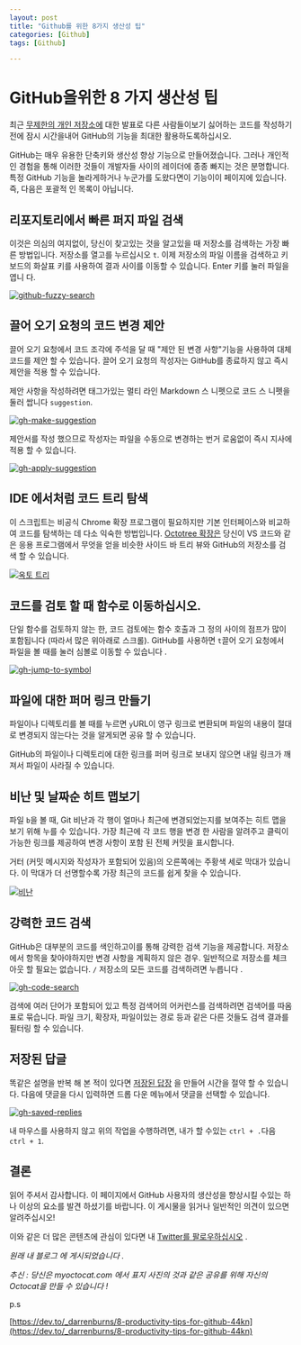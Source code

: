 ```yaml
---
layout: post
title: "Github를 위한 8가지 생산성 팁"
categories: [Github]
tags: [Github]

---
```


# GitHub을위한 8 가지 생산성 팁

최근 [무제한의 개인 저장소에](https://blog.github.com/2019-01-07-new-year-new-github/) 대한 발표로 다른 사람들이보기 싫어하는 코드를 작성하기 전에 잠시 시간을내어 GitHub의 기능을 최대한 활용하도록하십시오.

GitHub는 매우 유용한 단축키와 생산성 향상 기능으로 만들어졌습니다. 그러나 개인적인 경험을 통해 이러한 것들이 개발자들 사이의 레이더에 종종 빠지는 것은 분명합니다. 특정 GitHub 기능을 놀라게하거나 누군가를 도왔다면이 기능이이 페이지에 있습니다. 즉, 다음은 포괄적 인 목록이 아닙니다.

## 리포지토리에서 빠른 퍼지 파일 검색

이것은 의심의 여지없이, 당신이 찾고있는 것을 알고있을 때 저장소를 검색하는 가장 빠른 방법입니다. 저장소를 열고를 누르십시오 `t`. 이제 저장소의 파일 이름을 검색하고 키보드의 화살표 키를 사용하여 결과 사이를 이동할 수 있습니다. Enter 키를 눌러 파일을 엽니 다.

[![github-fuzzy-search](https://res.cloudinary.com/practicaldev/image/fetch/s--t7GLDTFR--/c_limit%2Cf_auto%2Cfl_progressive%2Cq_66%2Cw_880/https://thepracticaldev.s3.amazonaws.com/i/ncpvaeb7t8yhum3ej5ht.gif)](https://res.cloudinary.com/practicaldev/image/fetch/s--t7GLDTFR--/c_limit%2Cf_auto%2Cfl_progressive%2Cq_66%2Cw_880/https://thepracticaldev.s3.amazonaws.com/i/ncpvaeb7t8yhum3ej5ht.gif)

## 끌어 오기 요청의 코드 변경 제안

끌어 오기 요청에서 코드 조각에 주석을 달 때 "제안 된 변경 사항"기능을 사용하여 대체 코드를 제안 할 수 있습니다. 끌어 오기 요청의 작성자는 GitHub를 종료하지 않고 즉시 제안을 적용 할 수 있습니다.

제안 사항을 작성하려면 태그가있는 멀티 라인 Markdown 스 니펫으로 코드 스 니펫을 둘러 쌉니다 `suggestion`.

[![gh-make-suggestion](https://res.cloudinary.com/practicaldev/image/fetch/s--N4_nzfO7--/c_limit%2Cf_auto%2Cfl_progressive%2Cq_66%2Cw_880/https://thepracticaldev.s3.amazonaws.com/i/4naqtovc61o8mhk7kl81.gif)](https://res.cloudinary.com/practicaldev/image/fetch/s--N4_nzfO7--/c_limit%2Cf_auto%2Cfl_progressive%2Cq_66%2Cw_880/https://thepracticaldev.s3.amazonaws.com/i/4naqtovc61o8mhk7kl81.gif)

제안서를 작성 했으므로 작성자는 파일을 수동으로 변경하는 번거 로움없이 즉시 지사에 적용 할 수 있습니다.

[![gh-apply-suggestion](https://res.cloudinary.com/practicaldev/image/fetch/s--zx7kREyW--/c_limit%2Cf_auto%2Cfl_progressive%2Cq_66%2Cw_880/https://thepracticaldev.s3.amazonaws.com/i/ndr472k33i3ilvkvihxp.gif)](https://res.cloudinary.com/practicaldev/image/fetch/s--zx7kREyW--/c_limit%2Cf_auto%2Cfl_progressive%2Cq_66%2Cw_880/https://thepracticaldev.s3.amazonaws.com/i/ndr472k33i3ilvkvihxp.gif)

## IDE 에서처럼 코드 트리 탐색

이 스크립트는 비공식 Chrome 확장 프로그램이 필요하지만 기본 인터페이스와 비교하여 코드를 탐색하는 데 다소 익숙한 방법입니다. [Octotree 확장은](https://chrome.google.com/webstore/detail/octotree/bkhaagjahfmjljalopjnoealnfndnagc) 당신이 VS 코드와 같은 응용 프로그램에서 무엇을 얻을 비슷한 사이드 바 트리 뷰와 GitHub의 저장소를 검색 할 수 있습니다.

[![옥토 트리](https://res.cloudinary.com/practicaldev/image/fetch/s--HFKQwuVV--/c_limit%2Cf_auto%2Cfl_progressive%2Cq_66%2Cw_880/https://thepracticaldev.s3.amazonaws.com/i/zrnjj9ejzy3xk5b6mhch.gif)](https://res.cloudinary.com/practicaldev/image/fetch/s--HFKQwuVV--/c_limit%2Cf_auto%2Cfl_progressive%2Cq_66%2Cw_880/https://thepracticaldev.s3.amazonaws.com/i/zrnjj9ejzy3xk5b6mhch.gif)

## 코드를 검토 할 때 함수로 이동하십시오.

단일 함수를 검토하지 않는 한, 코드 검토에는 함수 호출과 그 정의 사이의 점프가 많이 포함됩니다 (따라서 많은 위아래로 스크롤). GitHub를 사용하면 `t`끌어 오기 요청에서 파일을 볼 때를 눌러 심볼로 이동할 수 있습니다 .

[![gh-jump-to-symbol](https://res.cloudinary.com/practicaldev/image/fetch/s--MmUaYoxu--/c_limit%2Cf_auto%2Cfl_progressive%2Cq_66%2Cw_880/https://thepracticaldev.s3.amazonaws.com/i/z2snvbftcsc52l63cdvo.gif)](https://res.cloudinary.com/practicaldev/image/fetch/s--MmUaYoxu--/c_limit%2Cf_auto%2Cfl_progressive%2Cq_66%2Cw_880/https://thepracticaldev.s3.amazonaws.com/i/z2snvbftcsc52l63cdvo.gif)

## 파일에 대한 퍼머 링크 만들기

파일이나 디렉토리를 볼 때를 누르면 `y`URL이 영구 링크로 변환되며 파일의 내용이 절대로 변경되지 않는다는 것을 알게되면 공유 할 수 있습니다.

GitHub의 파일이나 디렉토리에 대한 링크를 퍼머 링크로 보내지 않으면 내일 링크가 깨져서 파일이 사라질 수 있습니다.

## 비난 및 날짜순 히트 맵보기

파일 `b`을 볼 때, Git 비난과 각 행이 얼마나 최근에 변경되었는지를 보여주는 히트 맵을보기 위해 누를 수 있습니다. 가장 최근에 각 코드 행을 변경 한 사람을 알려주고 클릭이 가능한 링크를 제공하여 변경 사항이 포함 된 전체 커밋을 표시합니다.

거터 (커밋 메시지와 작성자가 포함되어 있음)의 오른쪽에는 주황색 세로 막대가 있습니다. 이 막대가 더 선명할수록 가장 최근의 코드를 쉽게 찾을 수 있습니다.

[![비난](https://res.cloudinary.com/practicaldev/image/fetch/s--B0RjJg2u--/c_limit%2Cf_auto%2Cfl_progressive%2Cq_66%2Cw_880/https://thepracticaldev.s3.amazonaws.com/i/w6krhgeok66xk35th9lz.gif)](https://res.cloudinary.com/practicaldev/image/fetch/s--B0RjJg2u--/c_limit%2Cf_auto%2Cfl_progressive%2Cq_66%2Cw_880/https://thepracticaldev.s3.amazonaws.com/i/w6krhgeok66xk35th9lz.gif)

## 강력한 코드 검색

GitHub은 대부분의 코드를 색인하고이를 통해 강력한 검색 기능을 제공합니다. 저장소에서 항목을 찾아야하지만 변경 사항을 계획하지 않은 경우. 일반적으로 저장소를 체크 아웃 할 필요는 없습니다. `/` 저장소의 모든 코드를 검색하려면 누릅니다 .

[![gh-code-search](https://res.cloudinary.com/practicaldev/image/fetch/s--eB9ezBIv--/c_limit%2Cf_auto%2Cfl_progressive%2Cq_66%2Cw_880/https://thepracticaldev.s3.amazonaws.com/i/2vowf0suy4486bv44nhq.gif)](https://res.cloudinary.com/practicaldev/image/fetch/s--eB9ezBIv--/c_limit%2Cf_auto%2Cfl_progressive%2Cq_66%2Cw_880/https://thepracticaldev.s3.amazonaws.com/i/2vowf0suy4486bv44nhq.gif)

검색에 여러 단어가 포함되어 있고 특정 검색어의 어커런스를 검색하려면 검색어를 따옴표로 묶습니다. 파일 크기, 확장자, 파일이있는 경로 등과 같은 다른 것들도 검색 결과를 필터링 할 수 있습니다.

## 저장된 답글

똑같은 설명을 반복 해 본 적이 있다면 [저장된 답장](https://github.com/settings/replies) 을 만들어 시간을 절약 할 수 있습니다. 다음에 댓글을 다시 입력하면 드롭 다운 메뉴에서 댓글을 선택할 수 있습니다.

[![gh-saved-replies](https://res.cloudinary.com/practicaldev/image/fetch/s--3vPGdaE7--/c_limit%2Cf_auto%2Cfl_progressive%2Cq_66%2Cw_880/https://thepracticaldev.s3.amazonaws.com/i/hw6kg3wv1cw0ll80oy7u.gif)](https://res.cloudinary.com/practicaldev/image/fetch/s--3vPGdaE7--/c_limit%2Cf_auto%2Cfl_progressive%2Cq_66%2Cw_880/https://thepracticaldev.s3.amazonaws.com/i/hw6kg3wv1cw0ll80oy7u.gif)

내 마우스를 사용하지 않고 위의 작업을 수행하려면, 내가 할 수있는 `ctrl + .`다음 `ctrl + 1`.

## 결론

읽어 주셔서 감사합니다. 이 페이지에서 GitHub 사용자의 생산성을 향상시킬 수있는 하나 이상의 요소를 발견 하셨기를 바랍니다. 이 게시물을 읽거나 일반적인 의견이 있으면 알려주십시오!

이와 같은 더 많은 콘텐츠에 관심이 있다면 내 [Twitter를 팔로우하십시오](https://twitter.com/_darrenburns) .

*원래 내 블로그 에 게시되었습니다 .*

*추신 : 당신은 myoctocat.com 에서 표지 사진의 것과 같은 공유를 위해 자신의 Octocat을 만들 수 있습니다 !*



p.s

[https://dev.to/_darrenburns/8-productivity-tips-for-github-44kn](https://dev.to/_darrenburns/8-productivity-tips-for-github-44kn)